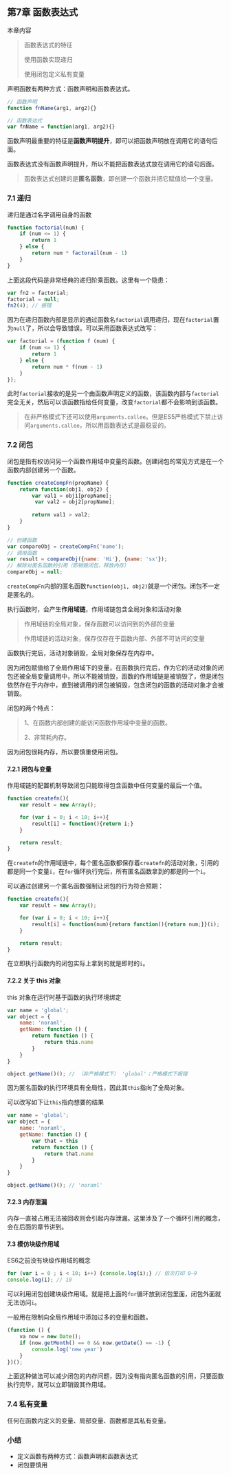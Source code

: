 ## 第7章 函数表达式

本章内容

> 函数表达式的特征
>
> 使用函数实现递归
>
> 使用闭包定义私有变量

声明函数有两种方式：函数声明和函数表达式。

```js
// 函数声明
function fnName(arg1, arg2){}

// 函数表达式
var fnName = function(arg1, arg2){}
```

函数声明最重要的特征是**函数声明提升**，即可以把函数声明放在调用它的语句后面。

函数表达式没有函数声明提升，所以不能把函数表达式放在调用它的语句后面。

> 函数表达式创建的是**匿名函数**，即创建一个函数并把它赋值给一个变量。

### 7.1 递归

递归是通过名字调用自身的函数

```js
function factorial(num) {
	if (num <= 1) {
		return 1
    } else {
		return num * factorail(num - 1)
    }
}
```

上面这段代码是非常经典的递归阶乘函数。这里有一个隐患：

```js
var fn2 = factorial;
factorial = null;
fn2(4); // 报错
```

因为在递归函数内部是显示的通过函数名`factorial`调用递归，现在`factorial`置为`null`了，所以会导致错误。可以采用函数表达式改写：

```js
var factorial = (function f (num) {
	if (num <= 1) {
		return 1
    } else {
		return num * f(num - 1)
    }
});
```

此时`factorial`接收的是另一个由函数声明定义的函数，该函数内部与`factorial`完全无关，然后可以该函数指给任何变量，改变`factorial`都不会影响到该函数。

> 在非严格模式下还可以使用`arguments.callee`。但是ES5严格模式下禁止访问`arguments.callee`，所以用函数表达式是最稳妥的。

### 7.2 闭包

闭包是指有权访问另一个函数作用域中变量的函数。创建闭包的常见方式是在一个函数内部创建另一个函数。

```js
function createCompFn(propName) {
	return function(obj1, obj2) {
		var val1 = obj1[propName];
         var val2 = obj2[propName];
        
        return val1 > val2;
    }
}

// 创建函数
var compareObj = createCompFn('name');
// 调用函数
var result = compareObj({name: 'Hi'}, {name: 'sx'});
// 解除对匿名函数的引用（即销毁闭包，释放内存）
compareObj = null;
```

`createCompFn`内部的匿名函数`function(obj1, obj2)`就是一个闭包。闭包不一定是匿名的。

执行函数时，会产生**作用域链**，作用域链包含全局对象和活动对象

> 作用域链的全局对象，保存函数可以访问到的外部的变量
>
> 作用域链的活动对象，保存仅存在于函数内部、外部不可访问的变量

函数执行完后，活动对象销毁，全局对象保存在内存中。

因为闭包赋值给了全局作用域下的变量，在函数执行完后，作为它的活动对象的闭包还被全局变量调用中，所以不能被销毁，函数的作用域链是被销毁了，但是闭包依然存在于内存中，直到被调用的闭包被销毁，包含闭包的函数的活动对象才会被销毁。

闭包的两个特点：

> 1、在函数内部创建的能访问函数作用域中变量的函数。
>
> 2、非常耗内存。

因为闭包很耗内存，所以要慎重使用闭包。

#### 7.2.1 闭包与变量

作用域链的配置机制导致闭包只能取得包含函数中任何变量的最后一个值。

```js
function createfn(){
	var result = new Array();

	for (var i = 0; i < 10; i++){
		result[i] = function(){return i;}
	}

	return result;
}
```

在`createfn`的作用域链中，每个匿名函数都保存着`createfn`的活动对象，引用的都是同一个变量`i`，在`for`循环执行完后，所有匿名函数拿到的都是同一个`i`。

可以通过创建另一个匿名函数强制让闭包的行为符合预期：

```js
function createfn(){
	var result = new Array();

	for (var i = 0; i < 10; i++){
		result[i] = function(num){return function(){return num;}}(i);
	}

	return result;
}
```

在立即执行函数内的闭包实际上拿到的就是即时的`i`。

#### 7.2.2 关于 this 对象

this 对象在运行时基于函数的执行环境绑定

```js
var name = 'global';
var object = {
	name: 'noraml',
    getName: function () {
        return function () {
			return this.name
        }
    }
}

object.getName()(); // （非严格模式下） 'global'；严格模式下报错
```

因为匿名函数的执行环境具有全局性，因此其`this`指向了全局对象。

可以改写如下让`this`指向想要的结果

```js
var name = 'global';
var object = {
	name: 'noraml',
    getName: function () {
        var that = this
        return function () {
			return that.name
        }
    }
}

object.getName()(); // 'noraml'
```

#### 7.2.3 内存泄漏

内存一直被占用无法被回收则会引起内存泄漏。这里涉及了一个循环引用的概念，会在后面的章节讲到。

#### 7.3 模仿块级作用域

ES6之前没有块级作用域的概念

```js
for (var i = 0 ; i < 10; i++) {console.log(i);} // 依次打印 0~9
console.log(i); // 10
```

可以利用闭包创建块级作用域。就是把上面的`for`循环放到闭包里面，闭包外面就无法访问`i`。

一般用在限制向全局作用域中添加过多的变量和函数。

```js
(function () {
    va now = new Date();
    if (now.getMonth() == 0 && now.getDate() == -1) {
        console.log('new year')
    }
})();
```

上面这种做法可以减少闭包的内存问题，因为没有指向匿名函数的引用，只要函数执行完毕，就可以立即销毁其作用域。

### 7.4 私有变量

任何在函数内定义的变量、局部变量、函数都是其私有变量。

### 小结

- 定义函数有两种方式：函数声明和函数表达式
- 闭包要慎用